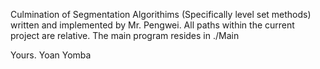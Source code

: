 
Culmination of Segmentation Algorithims (Specifically level set methods) written and implemented by Mr. Pengwei.
All paths within the current project are relative. The main program resides in ./Main


Yours.
Yoan Yomba

